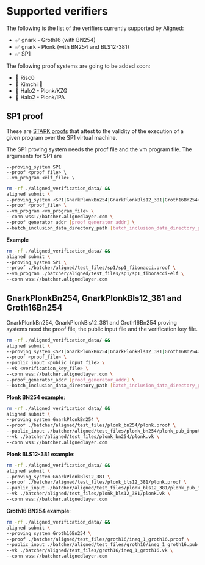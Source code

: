 # Supported verifiers

The following is the list of the verifiers currently supported by Aligned:

- :white_check_mark: gnark - Groth16 (with BN254)
- :white_check_mark: gnark - Plonk (with BN254 and BLS12-381)
- :white_check_mark: SP1

The following proof systems are going to be added soon:
- :black_square_button: Risc0
- :black_square_button: Kimchi :black_square_button:
- :black_square_button: Halo2 - Plonk/KZG
- :black_square_button: Halo2 - Plonk/IPA

## SP1 proof

These are [STARK proofs](https://eprint.iacr.org/2018/046) that attest to the validity of the execution of a given program over the SP1 virtual machine. 

The SP1 proving system needs the proof file and the vm program file.
The arguments for SP1 are
```
--proving_system SP1 
--proof <proof_file> \
--vm_program <elf_file> \
```

```bash
rm -rf ./aligned_verification_data/ &&
aligned submit \
--proving_system <SP1|GnarkPlonkBn254|GnarkPlonkBls12_381|Groth16Bn254> \
--proof <proof_file> \
--vm_program <vm_program_file> \
--conn wss://batcher.alignedlayer.com \
--proof_generator_addr [proof_generator_addr] \
--batch_inclusion_data_directory_path [batch_inclusion_data_directory_path]
```

**Example**

```bash
rm -rf ./aligned_verification_data/ &&
aligned submit \
--proving_system SP1 \
--proof ./batcher/aligned/test_files/sp1/sp1_fibonacci.proof \
--vm_program ./batcher/aligned/test_files/sp1/sp1_fibonacci-elf \
--conn wss://batcher.alignedlayer.com
```

## GnarkPlonkBn254, GnarkPlonkBls12_381 and Groth16Bn254

GnarkPlonkBn254, GnarkPlonkBls12_381 and Groth16Bn254 proving systems need the proof file, the public input file and the verification key file.

```bash
rm -rf ./aligned_verification_data/ &&
aligned submit \
--proving_system <SP1|GnarkPlonkBn254|GnarkPlonkBls12_381|Groth16Bn254> \
--proof <proof_file> \
--public_input <public_input_file> \
--vk <verification_key_file> \
--conn wss://batcher.alignedlayer.com \
--proof_generator_addr [proof_generator_addr] \
--batch_inclusion_data_directory_path [batch_inclusion_data_directory_path]
```

**Plonk BN254 example**:

```bash
rm -rf ./aligned_verification_data/ &&
aligned submit \
--proving_system GnarkPlonkBn254 \
--proof ./batcher/aligned/test_files/plonk_bn254/plonk.proof \
--public_input ./batcher/aligned/test_files/plonk_bn254/plonk_pub_input.pub \
--vk ./batcher/aligned/test_files/plonk_bn254/plonk.vk \
--conn wss://batcher.alignedlayer.com
```


**Plonk BLS12-381 example**:

```bash
rm -rf ./aligned_verification_data/ &&
aligned submit \
--proving_system GnarkPlonkBls12_381 \
--proof ./batcher/aligned/test_files/plonk_bls12_381/plonk.proof \
--public_input ./batcher/aligned/test_files/plonk_bls12_381/plonk_pub_input.pub \
--vk ./batcher/aligned/test_files/plonk_bls12_381/plonk.vk \
--conn wss://batcher.alignedlayer.com
```

**Groth16 BN254 example**:

```bash
rm -rf ./aligned_verification_data/ &&
aligned submit \
--proving_system Groth16Bn254 \
--proof ./batcher/aligned/test_files/groth16/ineq_1_groth16.proof \
--public_input ./batcher/aligned/test_files/groth16/ineq_1_groth16.pub \
--vk ./batcher/aligned/test_files/groth16/ineq_1_groth16.vk \
--conn wss://batcher.alignedlayer.com
```
